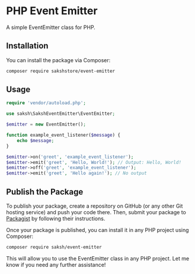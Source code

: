 # PHP Event Emitter

A simple EventEmitter class for PHP.

## Installation

You can install the package via Composer:

```bash
composer require sakshstore/event-emitter
```

## Usage

```php
require 'vendor/autoload.php';

use saksh\SakshEventEmitter\EventEmitter;

$emitter = new EventEmitter();

function example_event_listener($message) {
    echo $message;
}

$emitter->on('greet', 'example_event_listener');
$emitter->emit('greet', 'Hello, World!'); // Output: Hello, World!
$emitter->off('greet', 'example_event_listener');
$emitter->emit('greet', 'Hello again!'); // No output
```

## Publish the Package

To publish your package, create a repository on GitHub (or any other Git hosting service) and push your code there. Then, submit your package to [Packagist](https://packagist.org/) by following their instructions.

Once your package is published, you can install it in any PHP project using Composer:

```bash
composer require saksh/event-emitter
```

This will allow you to use the EventEmitter class in any PHP project. Let me know if you need any further assistance!
